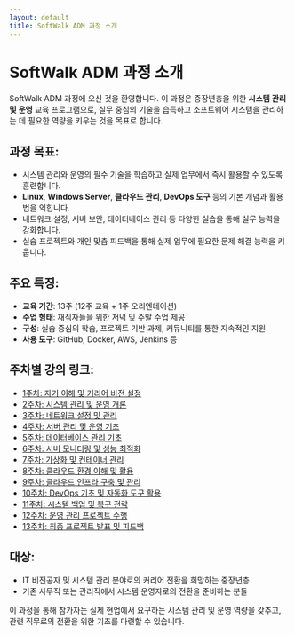 ```yaml
---
layout: default
title: SoftWalk ADM 과정 소개
---
```


# SoftWalk ADM 과정 소개

SoftWalk ADM 과정에 오신 것을 환영합니다. 이 과정은 중장년층을 위한 **시스템 관리 및 운영** 교육 프로그램으로, 실무 중심의 기술을 습득하고 소프트웨어 시스템을 관리하는 데 필요한 역량을 키우는 것을 목표로 합니다.

## 과정 목표:
- 시스템 관리와 운영의 필수 기술을 학습하고 실제 업무에서 즉시 활용할 수 있도록 훈련합니다.
- **Linux**, **Windows Server**, **클라우드 관리**, **DevOps 도구** 등의 기본 개념과 활용법을 익힙니다.
- 네트워크 설정, 서버 보안, 데이터베이스 관리 등 다양한 실습을 통해 실무 능력을 강화합니다.
- 실습 프로젝트와 개인 맞춤 피드백을 통해 실제 업무에 필요한 문제 해결 능력을 키웁니다.

## 주요 특징:
- **교육 기간**: 13주 (12주 교육 + 1주 오리엔테이션)
- **수업 형태**: 재직자들을 위한 저녁 및 주말 수업 제공
- **구성**: 실습 중심의 학습, 프로젝트 기반 과제, 커뮤니티를 통한 지속적인 지원
- **사용 도구**: GitHub, Docker, AWS, Jenkins 등

## 주차별 강의 링크:
- [1주차: 자기 이해 및 커리어 비전 설정](./week01/README.md)
- [2주차: 시스템 관리 및 운영 개론](./week02/README.md)
- [3주차: 네트워크 설정 및 관리](./week03/README.md)
- [4주차: 서버 관리 및 운영 기초](./week04/README.md)
- [5주차: 데이터베이스 관리 기초](./week05/README.md)
- [6주차: 서버 모니터링 및 성능 최적화](./week06/README.md)
- [7주차: 가상화 및 컨테이너 관리](./week07/README.md)
- [8주차: 클라우드 환경 이해 및 활용](./week08/README.md)
- [9주차: 클라우드 인프라 구축 및 관리](./week09/README.md)
- [10주차: DevOps 기초 및 자동화 도구 활용](./week10/README.md)
- [11주차: 시스템 백업 및 복구 전략](./week11/README.md)
- [12주차: 운영 관리 프로젝트 수행](./week12/README.md)
- [13주차: 최종 프로젝트 발표 및 피드백](./week13/README.md)

## 대상:
- IT 비전공자 및 시스템 관리 분야로의 커리어 전환을 희망하는 중장년층
- 기존 사무직 또는 관리직에서 시스템 운영자로의 전환을 준비하는 분들

이 과정을 통해 참가자는 실제 현업에서 요구하는 시스템 관리 및 운영 역량을 갖추고, 관련 직무로의 전환을 위한 기초를 마련할 수 있습니다.

